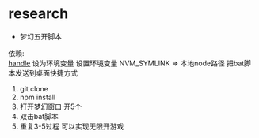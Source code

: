 # research

- 梦幻五开脚本

依赖:  
[handle](https://learn.microsoft.com/zh-cn/sysinternals/downloads/handle)  设为环境变量
设置环境变量 NVM_SYMLINK => 本地node路径
把bat脚本发送到桌面快捷方式

1. git clone
2. npm install
3. 打开梦幻窗口 开5个
4. 双击bat脚本
5. 重复3-5过程 可以实现无限开游戏